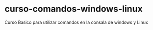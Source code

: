 # curso-comandos-windows-linux
Curso Basico para utilizar comandos en la consala de windows y Linux
